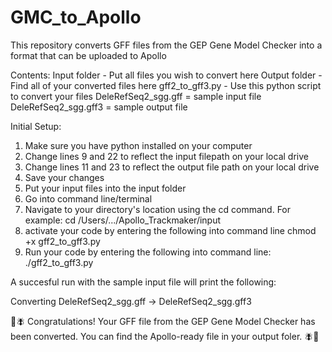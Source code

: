 # GMC_to_Apollo
This repository converts GFF files from the GEP Gene Model Checker into a format that can be uploaded to Apollo

Contents:
Input folder - Put all files you wish to convert here
Output folder - Find all of your converted files here
gff2_to_gff3.py - Use this python script to convert your files
DeleRefSeq2_sgg.gff = sample input file
DeleRefSeq2_sgg.gff3 = sample output file

Initial Setup:
1. Make sure you have python installed on your computer
2. Change lines 9 and 22 to reflect the input filepath on your local drive
3. Change lines 11 and 23 to reflect the output file path on your local drive
4. Save your changes
5. Put your input files into the input folder
6. Go into command line/terminal
7. Navigate to your directory's location using the cd command. For example:
  cd /Users/.../Apollo_Trackmaker/input
8. activate your code by entering the following into command line
  chmod +x gff2_to_gff3.py
9. Run your code by entering the following into command line:
  ./gff2_to_gff3.py

A succesful run with the sample input file will print the following:

Converting DeleRefSeq2_sgg.gff → DeleRefSeq2_sgg.gff3

🧬🪰 Congratulations! Your GFF file from the GEP Gene Model Checker has been converted. You can find the Apollo-ready file in your output foler. 🪰🧬
